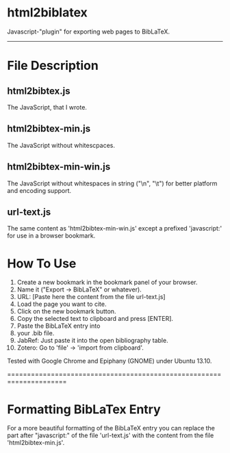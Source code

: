 html2biblatex
=============

Javascript-"plugin" for exporting web pages to BibLaTeX.

--------------------------------------------------------

File Description
================

html2bibtex.js
--------------

The JavaScript, that I wrote.

html2bibtex-min.js
------------------

The JavaScript without whitescpaces.

html2bibtex-min-win.js
----------------------

The JavaScript without whitespaces in string ("\n", "\t") for better platform and encoding support.

url-text.js
-----------

The same content as 'html2bibtex-min-win.js' except a prefixed 'javascript:' for use in a browser bookmark.

How To Use
==========

 1. Create a new bookmark in the bookmark panel of your browser.
 2. Name it ("Export -> BibLaTeX" or whatever).
 3. URL: [Paste here the content from the file url-text.js]
 4. Load the page you want to cite.
 5. Click on the new bookmark button.
 6. Copy the selected text to clipboard and press [ENTER].
 7. Paste the BibLaTeX entry into 
  1. your .bib file.
  2. JabRef: Just paste it into the open bibliography table.
  3. Zotero: Go to 'file' -> 'import from clipboard'.


Tested with Google Chrome and Epiphany (GNOME) under Ubuntu 13.10.


=====================================================================

Formatting BibLaTex Entry
=========================

For a more beautiful formatting of the BibLaTeX entry you can replace the part after "javascript:" of the file 'url-text.js' with the content from the file 'html2bibtex-min.js'.



